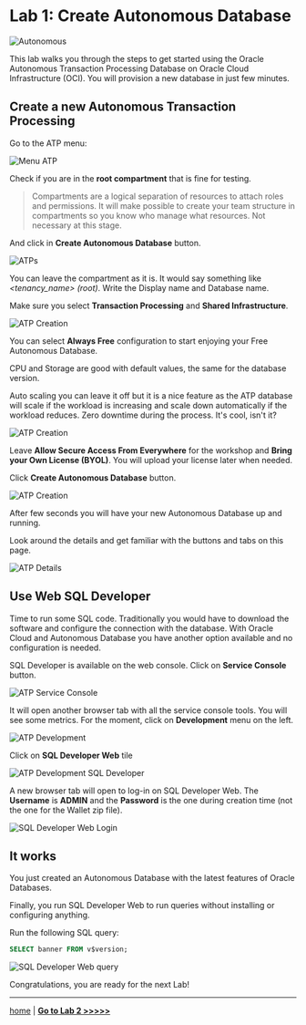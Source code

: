 # Lab 1: Create Autonomous Database

![Autonomous](../images/autonomous.png)

This lab walks you through the steps to get started using the Oracle Autonomous Transaction Processing Database on Oracle Cloud Infrastructure (OCI). You will provision a new database in just few minutes.

## Create a new Autonomous Transaction Processing

Go to the ATP menu:

![Menu ATP](./../images/menu_atp.png)

Check if you are in the **root compartment** that is fine for testing.

> Compartments are a logical separation of resources to attach roles and permissions. It will make possible to create your team structure in compartments so you know who manage what resources. Not necessary at this stage.

And click in **Create Autonomous Database** button.

![ATPs](./../images/atps.png)

You can leave the compartment as it is. It would say something like _<tenancy_name> (root)_. Write the Display name and Database name.

Make sure you select **Transaction Processing** and **Shared Infrastructure**.

![ATP Creation](../images/atp_creation_1.png)

You can select **Always Free** configuration to start enjoying your Free Autonomous Database.

CPU and Storage are good with default values, the same for the database version.

Auto scaling you can leave it off but it is a nice feature as the ATP database will scale if the workload is increasing and scale down automatically if the workload reduces. Zero downtime during the process. It's cool, isn't it?

![ATP Creation](../images/atp_creation_2.png)

Leave **Allow Secure Access From Everywhere** for the workshop and **Bring your Own License (BYOL)**. You will upload your license later when needed.

Click **Create Autonomous Database** button.

![ATP Creation](../images/atp_creation_3.png)

After few seconds you will have your new Autonomous Database up and running.

Look around the details and get familiar with the buttons and tabs on this page.

![ATP Details](../images/atp_details.png)

## Use Web SQL Developer

Time to run some SQL code. Traditionally you would have to download the software and configure the connection with the database. With Oracle Cloud and Autonomous Database you have another option available and no configuration is needed.

SQL Developer is available on the web console. Click on **Service Console** button.

![ATP Service Console](../images/atp_service_console.png)

It will open another browser tab with all the service console tools. You will see some metrics. For the moment, click on **Development** menu on the left.

![ATP Development](../images/atp_development.png)

Click on **SQL Developer Web** tile

![ATP Development SQL Developer](../images/atp_development_sqldeveloper.png)

A new browser tab will open to log-in on SQL Developer Web. The **Username** is **ADMIN** and the **Password** is the one during creation time (not the one for the Wallet zip file).

![SQL Developer Web Login](../images/sqldev_login.png)

## It works

You just created an Autonomous Database with the latest features of Oracle Databases.

Finally, you run SQL Developer Web to run queries without installing or configuring anything.

Run the following SQL query:

```sql
SELECT banner FROM v$version;
```

![SQL Developer Web query](../images/sqldev_query.png)

Congratulations, you are ready for the next Lab!

---

[home](../README.md) | [**Go to Lab 2 >>>>>**](../lab2/README.md)
